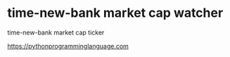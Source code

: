 # time-new-bank market cap watcher 

time-new-bank market cap ticker

https://pythonprogramminglanguage.com


